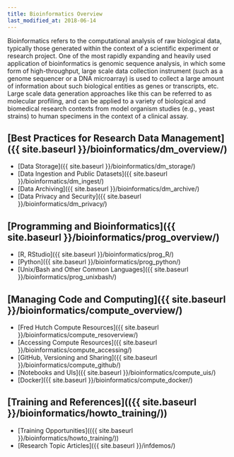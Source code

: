 ```yaml
---
title: Bioinformatics Overview
last_modified_at: 2018-06-14
---
```


Bioinformatics refers to the computational analysis of raw biological
data, typically those generated within the context of a scientific experiment or
research project. One of the most rapidly expanding and heavily
used application of bioinformatics is genomic sequence analysis,
in which some form of high-throughput, large scale data collection instrument
(such as a genome sequencer or a DNA microarray) is used to collect
a large amount of information about such biological entities as
genes or transcripts, etc.  Large scale data generation approaches like this can be referred to as molecular profiling, and can be applied to a variety of biological and biomedical research contexts from model organism studies (e.g., yeast strains) to human specimens in the context of a clinical assay.  

## [Best Practices for Research Data Management]({{ site.baseurl }}/bioinformatics/dm_overview/)

- [Data Storage]({{ site.baseurl }}/bioinformatics/dm_storage/)
- [Data Ingestion and Public Datasets]({{ site.baseurl }}/bioinformatics/dm_ingest/)
- [Data Archiving]({{ site.baseurl }}/bioinformatics/dm_archive/)
- [Data Privacy and Security]({{ site.baseurl }}/bioinformatics/dm_privacy/)

## [Programming and Bioinformatics]({{ site.baseurl }}/bioinformatics/prog_overview/)

- [R, RStudio]({{ site.baseurl }}/bioinformatics/prog_R/)
- [Python]({{ site.baseurl }}/bioinformatics/prog_python/)
- [Unix/Bash and Other Common Languages]({{ site.baseurl }}/bioinformatics/prog_unixbash/)

## [Managing Code and Computing]({{ site.baseurl }}/bioinformatics/compute_overview/)

- [Fred Hutch Compute Resources]({{ site.baseurl }}/bioinformatics/compute_resoverview/)
- [Accessing Compute Resources]({{ site.baseurl }}/bioinformatics/compute_accessing/)
- [GitHub, Versioning and Sharing]({{ site.baseurl }}/bioinformatics/compute_github/)
- [Notebooks and UIs]({{ site.baseurl }}/bioinformatics/compute_uis/)
- [Docker]({{ site.baseurl }}/bioinformatics/compute_docker/)


## [Training and References](({{ site.baseurl }}/bioinformatics/howto_training/))

- [Training Opportunities](({{ site.baseurl }}/bioinformatics/howto_training/))
- [Research Topic Articles]({{ site.baseurl }}/infdemos/)
